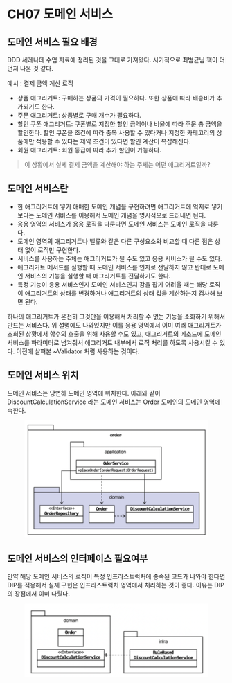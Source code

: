 # CH07 도메인 서비스

## 도메인 서비스 필요 배경

DDD 세레나데 수업 자료에 정리된 것을 그대로 가져왔다. 시기적으로 최범균님 책이 더 먼저 나온 것 같다.

예시 : 결제 금액 계산 로직

* 상품 애그리거트: 구매하는 상품의 가격이 필요하다. 또한 상품에 따라 배송비가 추가되기도 한다.
* 주문 애그리거트: 상품별로 구매 개수가 필요하다.
* 할인 쿠폰 애그리거트: 쿠폰별로 지정한 할인 금액이나 비율에 따라 주문 총 금액을 할인한다. 할인 쿠폰을 조건에 따라 중복 사용할 수 있다거나 지정한 카테고리의 상품에만 적용할 수 있다는 제약 조건이 있다면 할인 계산이 복잡해진다.
* 회원 애그리거트: 회원 등급에 따라 추가 할인이 가능하다.

> 이 상황에서 실제 결제 금액을 계산해야 하는 주체는 어떤 애그리거트일까?

## 도메인 서비스란

* 한 애그리거트에 넣기 애매한 도메인 개념을 구현하려면 애그리거트에 억지로 넣기보다는 도메인 서비스를 이용해서 도메인 개념을 명시적으로 드러내면 된다.
* 응용 영역의 서비스가 용용 로직을 다룬다면 도메인 서비스는 도메인 로직을 다룬다.
* 도메인 영역의 애그리거트나 밸류와 같은 다른 구성요소와 비교할 때 다른 점은 상태 없이 로직만 구현한다.
* 서비스를 사용하는 주체는 애그리거트가 될 수도 있고 응용 서비스가 될 수도 있다.
* 애그리거트 메서드를 실행할 때 도메인 서비스를 인자로 전달하지 않고 반대로 도메인 서비스의 기능을 실행할 때 애그리거트를 전달하기도 한다.
* 특정 기능이 응용 서비스인지 도메인 서비스인지 감을 잡기 어려울 때는 해당 로직이 애그리거트의 상태를 변경하거나 애그리거트의 상태 값을 계산하는지 검사해 보면 된다.

하나의 애그리거트가 온전히 그것만을 이용해서 처리할 수 없는 기능을 소화하기 위해서 만드는 서비스다. 위 설명에도 나와있지만 이를 응용 영역에서 이미 여러 애그리거트가 조회된 상황에서 함수의 호출을 위해 사용할 수도 있고, 애그리거트의 메소드에 도메인 서비스를 파라미터로 넘겨줘서 애그리거트 내부에서 로직 처리를 하도록 사용시킬 수 있다. 이전에 살펴본 \~Validator 처럼 사용하는 것이다.



## 도메인 서비스 위치

도메인 서비스는 당연하 도메인 영역에 위치한다. 아래와 같이 DiscountCalculationService 라는 도메인 서비스는 Order 도메인의 도메인 영역에 속한다.

<figure><img src="../../.gitbook/assets/image (9) (2).png" alt=""><figcaption></figcaption></figure>



## 도메인 서비스의 인터페이스 필요여부

만약 해당 도메인 서비스의 로직이 특정 인프라스트럭처에 종속된 코드가 나와야 한다면 DIP를 적용해서 실제 구현은 인프라스트럭처 영역에서 처리하는 것이 좋다. 이유는 DIP 의 장점에서 이미 다뤘다.

<figure><img src="../../.gitbook/assets/image (12).png" alt=""><figcaption></figcaption></figure>
